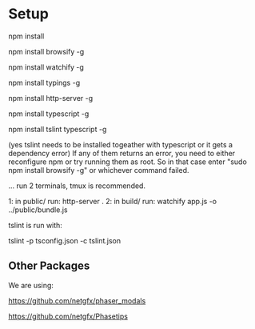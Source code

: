 # Setup
npm install

npm install browsify -g

npm install watchify -g

npm install typings -g

npm install http-server -g

npm install typescript -g

npm install tslint typescript -g


(yes tslint needs to be installed togeather with typescript or it gets a dependency error)
If any of them returns an error, you need to either reconfigure npm or try running them as root.
So in that case enter "sudo npm install browsify -g" or whichever command failed.

...
run 2 terminals, tmux is recommended.

1: in public/ run:
http-server .
2: in build/ run:
watchify app.js -o ../public/bundle.js

tslint is run with:

tslint -p tsconfig.json -c tslint.json

## Other Packages

We are using:

https://github.com/netgfx/phaser_modals

https://github.com/netgfx/Phasetips
